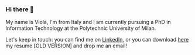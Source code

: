 ### Hi there 👋

My name is Viola, I'm from Italy and I am currently pursuing a PhD in Information Technology at the Polytechnic University of Milan.

Let's keep in touch: you can find me on [LinkedIn](https://www.linkedin.com/in/ngrvli/), or you can download [here](https://github.com/violangg/violangg/blob/main/Negroni_engCV.pdf) my resume [OLD VERSION] and drop me an email!
